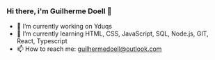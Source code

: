 ### Hi there, i'm Guilherme Doell 👋


- 🔭 I’m currently working on Yduqs
- 🌱 I’m currently learning HTML, CSS, JavaScript, SQL, Node.js, GIT, React, Typescript
- 📫 How to reach me: guilhermedoell@outlook.com


